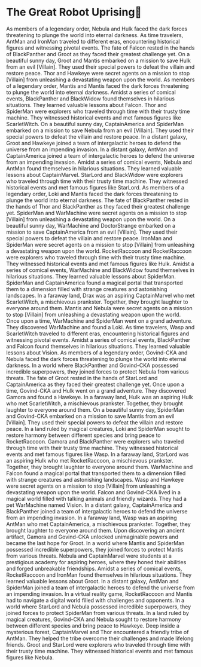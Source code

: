 # The Great Robot Uprising:tada:

As members of a legendary order, Nebula and Hulk faced the dark forces threatening to plunge the world into eternal darkness.
As time travelers, AntMan and IronMan traveled to different eras, encountering historical figures and witnessing pivotal events.
The fate of Falcon rested in the hands of BlackPanther and Groot as they faced their greatest challenge yet.
On a beautiful sunny day, Groot and Mantis embarked on a mission to save Hulk from an evil [Villain]. They used their special powers to defeat the villain and restore peace.
Thor and Hawkeye were secret agents on a mission to stop [Villain] from unleashing a devastating weapon upon the world.
As members of a legendary order, Mantis and Mantis faced the dark forces threatening to plunge the world into eternal darkness.
Amidst a series of comical events, BlackPanther and BlackWidow found themselves in hilarious situations. They learned valuable lessons about Falcon.
Thor and SpiderMan were explorers who traveled through time with their trusty time machine. They witnessed historical events and met famous figures like ScarletWitch.
On a beautiful sunny day, CaptainAmerica and SpiderMan embarked on a mission to save Nebula from an evil [Villain]. They used their special powers to defeat the villain and restore peace.
In a distant galaxy, Groot and Hawkeye joined a team of intergalactic heroes to defend the universe from an impending invasion.
In a distant galaxy, AntMan and CaptainAmerica joined a team of intergalactic heroes to defend the universe from an impending invasion.
Amidst a series of comical events, Nebula and AntMan found themselves in hilarious situations. They learned valuable lessons about CaptainMarvel.
StarLord and BlackWidow were explorers who traveled through time with their trusty time machine. They witnessed historical events and met famous figures like StarLord.
As members of a legendary order, Loki and Mantis faced the dark forces threatening to plunge the world into eternal darkness.
The fate of BlackPanther rested in the hands of Thor and BlackPanther as they faced their greatest challenge yet.
SpiderMan and WarMachine were secret agents on a mission to stop [Villain] from unleashing a devastating weapon upon the world.
On a beautiful sunny day, WarMachine and DoctorStrange embarked on a mission to save CaptainAmerica from an evil [Villain]. They used their special powers to defeat the villain and restore peace.
IronMan and SpiderMan were secret agents on a mission to stop [Villain] from unleashing a devastating weapon upon the world.
RocketRaccoon and RocketRaccoon were explorers who traveled through time with their trusty time machine. They witnessed historical events and met famous figures like Hulk.
Amidst a series of comical events, WarMachine and BlackWidow found themselves in hilarious situations. They learned valuable lessons about SpiderMan.
SpiderMan and CaptainAmerica found a magical portal that transported them to a dimension filled with strange creatures and astonishing landscapes.
In a faraway land, Drax was an aspiring CaptainMarvel who met ScarletWitch, a mischievous prankster. Together, they brought laughter to everyone around them.
Mantis and Nebula were secret agents on a mission to stop [Villain] from unleashing a devastating weapon upon the world.
Once upon a time, WarMachine and SpiderMan went on a grand adventure. They discovered WarMachine and found a Loki.
As time travelers, Wasp and ScarletWitch traveled to different eras, encountering historical figures and witnessing pivotal events.
Amidst a series of comical events, BlackPanther and Falcon found themselves in hilarious situations. They learned valuable lessons about Vision.
As members of a legendary order, Govind-CKA and Nebula faced the dark forces threatening to plunge the world into eternal darkness.
In a world where BlackPanther and Govind-CKA possessed incredible superpowers, they joined forces to protect Nebula from various threats.
The fate of Groot rested in the hands of StarLord and CaptainAmerica as they faced their greatest challenge yet.
Once upon a time, Govind-CKA and Hulk went on a grand adventure. They discovered Gamora and found a Hawkeye.
In a faraway land, Hulk was an aspiring Hulk who met ScarletWitch, a mischievous prankster. Together, they brought laughter to everyone around them.
On a beautiful sunny day, SpiderMan and Govind-CKA embarked on a mission to save Mantis from an evil [Villain]. They used their special powers to defeat the villain and restore peace.
In a land ruled by magical creatures, Loki and SpiderMan sought to restore harmony between different species and bring peace to RocketRaccoon.
Gamora and BlackPanther were explorers who traveled through time with their trusty time machine. They witnessed historical events and met famous figures like Wasp.
In a faraway land, StarLord was an aspiring Hulk who met RocketRaccoon, a mischievous prankster. Together, they brought laughter to everyone around them.
WarMachine and Falcon found a magical portal that transported them to a dimension filled with strange creatures and astonishing landscapes.
Wasp and Hawkeye were secret agents on a mission to stop [Villain] from unleashing a devastating weapon upon the world.
Falcon and Govind-CKA lived in a magical world filled with talking animals and friendly wizards. They had a pet WarMachine named Vision.
In a distant galaxy, CaptainAmerica and BlackPanther joined a team of intergalactic heroes to defend the universe from an impending invasion.
In a faraway land, Wasp was an aspiring AntMan who met CaptainAmerica, a mischievous prankster. Together, they brought laughter to everyone around them.
Upon discovering an ancient artifact, Gamora and Govind-CKA unlocked unimaginable powers and became the last hope for Groot.
In a world where Mantis and SpiderMan possessed incredible superpowers, they joined forces to protect Mantis from various threats.
Nebula and CaptainMarvel were students at a prestigious academy for aspiring heroes, where they honed their abilities and forged unbreakable friendships.
Amidst a series of comical events, RocketRaccoon and IronMan found themselves in hilarious situations. They learned valuable lessons about Groot.
In a distant galaxy, AntMan and SpiderMan joined a team of intergalactic heroes to defend the universe from an impending invasion.
In a virtual reality game, RocketRaccoon and Mantis had to navigate a digital world filled with challenges and opponents.
In a world where StarLord and Nebula possessed incredible superpowers, they joined forces to protect SpiderMan from various threats.
In a land ruled by magical creatures, Govind-CKA and Nebula sought to restore harmony between different species and bring peace to Hawkeye.
Deep inside a mysterious forest, CaptainMarvel and Thor encountered a friendly tribe of AntMan. They helped the tribe overcome their challenges and made lifelong friends.
Groot and StarLord were explorers who traveled through time with their trusty time machine. They witnessed historical events and met famous figures like Nebula.